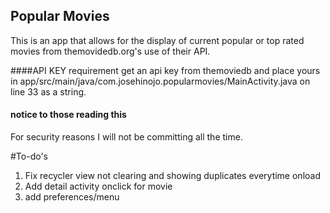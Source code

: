 Popular Movies
-------------------
This is an app that allows for the display of current popular or top rated movies
from themovidedb.org's use of their API.

####API KEY requirement
get an api key from themoviedb and place yours in
app/src/main/java/com.josehinojo.popularmovies/MainActivity.java on
line 33 as a string.

#### notice to those reading this
For security reasons I will not be committing all the time.

#To-do's
1. Fix recycler view not clearing and showing duplicates everytime onload
2. Add detail activity onclick for movie
3. add preferences/menu



